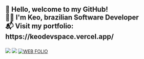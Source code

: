 <h2 align="left">👋 Hello, welcome to my GitHub!<br> 👨‍💻 I'm Keo, brazilian Software Developer <br> 📬 Visit my portfolio: https://keodevspace.vercel.app/</h2>

###

<div> 
  <a href ="mailto:keodevspace@gmail.com"><img src="https://img.shields.io/badge/-Gmail-%23333?style=for-the-badge&logo=gmail&logoColor=white" target="_blank"></a>
  <a href="https://www.linkedin.com/in/keocoelho/" target="_blank"><img src="https://img.shields.io/badge/-LinkedIn-%230077B5?style=for-the-badge&logo=linkedin&logoColor=white" target="_blank"></a> 
  <a href="https://keodevspace.vercel.app/englishIndex.html" target="_blank"><img alt='WEB FOLIO' src='https://img.shields.io/badge/WEB_FOLIO-100000?style=for-the-badge&logo=WEB FOLIO&logoColor=B03A1D&labelColor=B03A1D&color=B03A1D'/></a>
</div>

###
